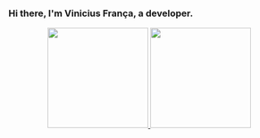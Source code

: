 ### Hi there, I'm Vinicius França, a developer.
<div align="center">
  <a href="https://github.com/vingadorv">
  <img height="180em" src="https://github-readme-stats.vercel.app/api?username=vingadorv&show_icons=true&theme=tokyonight&include_all_commits=true&count_private=true"/>
  <img height="180em" src="https://github-readme-stats.vercel.app/api/top-langs/?username=vingadorv&layout=compact&langs_count=7&theme= tokyonight"/>
</div>
